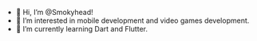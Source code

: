 - 👋 Hi, I’m @Smokyhead!
- 👀 I’m interested in mobile development and video games development.
- 🌱 I’m currently learning Dart and Flutter.

<!---
Smokyhead/Smokyhead is a ✨ special ✨ repository because its `README.md` (this file) appears on your GitHub profile.
You can click the Preview link to take a look at your changes.
--->
